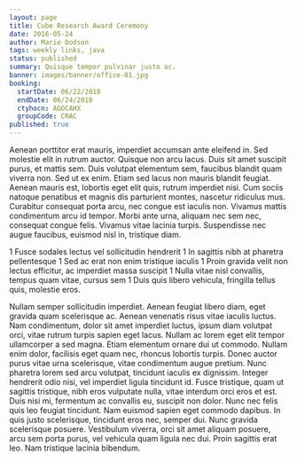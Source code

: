 ```yaml
---
layout: page
title: Cube Research Award Ceremony
date: 2016-05-24
author: Marie Dodson
tags: weekly links, java
status: published
summary: Quisque tempor pulvinar justo ac.
banner: images/banner/office-01.jpg
booking:
  startDate: 06/22/2018
  endDate: 06/24/2018
  ctyhocn: AGOCAHX
  groupCode: CRAC
published: true
---
```

Aenean porttitor erat mauris, imperdiet accumsan ante eleifend in. Sed molestie elit in rutrum auctor. Quisque non arcu lacus. Duis sit amet suscipit purus, et mattis sem. Duis volutpat elementum sem, faucibus blandit quam viverra non. Sed ut ex enim. Etiam sed lacus non mauris blandit feugiat. Aenean mauris est, lobortis eget elit quis, rutrum imperdiet nisi. Cum sociis natoque penatibus et magnis dis parturient montes, nascetur ridiculus mus. Curabitur consequat porta arcu, nec congue est iaculis non. Vivamus mattis condimentum arcu id tempor. Morbi ante urna, aliquam nec sem nec, consequat congue felis. Vivamus vitae lacinia turpis. Suspendisse nec augue faucibus, euismod nisl in, tristique diam.

1 Fusce sodales lectus vel sollicitudin hendrerit
1 In sagittis nibh at pharetra pellentesque
1 Sed ac erat non enim tristique iaculis
1 Proin gravida velit non lectus efficitur, ac imperdiet massa suscipit
1 Nulla vitae nisl convallis, tempus quam vitae, cursus sem
1 Duis quis libero vehicula, fringilla tellus quis, molestie eros.

Nullam semper sollicitudin imperdiet. Aenean feugiat libero diam, eget gravida quam scelerisque ac. Aenean venenatis risus vitae iaculis luctus. Nam condimentum, dolor sit amet imperdiet luctus, ipsum diam volutpat orci, vitae rutrum turpis sapien eget lacus. Nullam ac lorem eget elit tempor ullamcorper a sed magna. Etiam elementum ornare dui ut commodo. Nullam enim dolor, facilisis eget quam nec, rhoncus lobortis turpis. Donec auctor purus vitae urna scelerisque, vitae condimentum augue pretium.
Nunc pharetra lorem sed arcu volutpat, tincidunt iaculis ex dignissim. Integer hendrerit odio nisi, vel imperdiet ligula tincidunt id. Fusce tristique, quam ut sagittis tristique, nibh eros vulputate nulla, vitae interdum orci eros et est. Duis nisi mi, fermentum ac convallis eu, suscipit non dolor. Nunc nec felis quis leo feugiat tincidunt. Nam euismod sapien eget commodo dapibus. In quis justo scelerisque, tincidunt eros nec, semper dui. Nunc gravida scelerisque posuere. Vestibulum viverra, orci sit amet aliquam posuere, arcu sem porta purus, vel vehicula quam ligula nec dui. Proin sagittis erat leo. Nam tristique lacinia bibendum.

